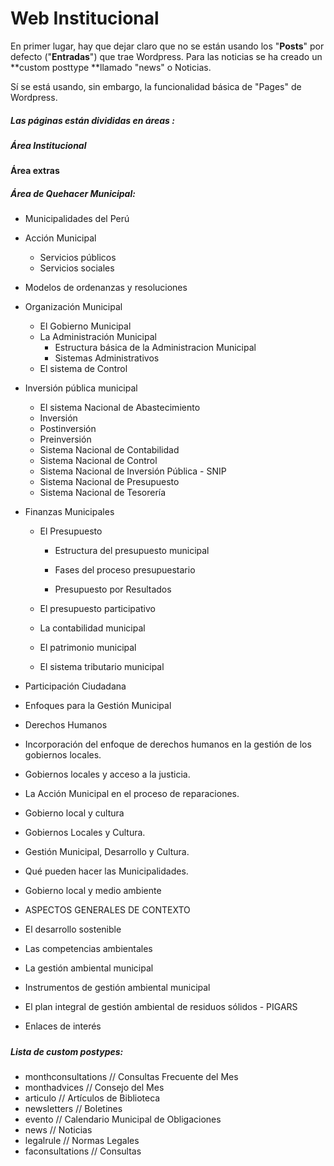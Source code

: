 # Web Institucional

En primer lugar, hay que dejar claro que no se están usando los "**Posts**" por defecto \("**Entradas**"\) que trae Wordpress. Para las noticias se ha creado un **custom posttype  **llamado "news" o Noticias.

Sí se está usando, sin embargo, la funcionalidad básica de "Pages" de Wordpress.

##### Las páginas están divididas en áreas :

##### Área Institucional

**Área extras**

##### Área de Quehacer Municipal:

* Municipalidades del Perú 
* Acción Municipal 
  * Servicios públicos
  * Servicios sociales
* Modelos de ordenanzas y resoluciones 
* Organización Municipal
  * El Gobierno Municipal
  * La Administración Municipal
    * Estructura básica de la Administracion Municipal
    * Sistemas Administrativos
  * El sistema de Control
* Inversión pública municipal
  * El sistema Nacional de Abastecimiento
  * Inversión
  * Postinversión
  * Preinversión
  * Sistema Nacional de Contabilidad
  * Sistema Nacional de Control
  * Sistema Nacional de Inversión Pública - SNIP
  * Sistema Nacional de Presupuesto
  * Sistema Nacional de Tesorería
* Finanzas Municipales

  * El Presupuesto

    * Estructura del presupuesto municipal

    * Fases del proceso presupuestario

    * Presupuesto por Resultados

  * El presupuesto participativo

  * La contabilidad municipal
  * El patrimonio municipal
  * El sistema tributario municipal

* Participación Ciudadana

* Enfoques para la Gestión Municipal

* Derechos Humanos
* Incorporación del enfoque de derechos humanos en la gestión de los gobiernos locales.
* Gobiernos locales y acceso a la justicia.
* La Acción Municipal en el proceso de reparaciones.
* Gobierno local y cultura
* Gobiernos Locales y Cultura.
* Gestión Municipal, Desarrollo y Cultura.
* Qué pueden hacer las Municipalidades.
* Gobierno local y medio ambiente
* ASPECTOS GENERALES DE CONTEXTO
* El desarrollo sostenible
* Las competencias ambientales
* La gestión ambiental municipal
* Instrumentos de gestión ambiental municipal
* El plan integral de gestión ambiental de residuos sólidos - PIGARS
* Enlaces de interés

##### 

##### 

##### 

##### Lista de custom postypes:

* monthconsultations     // Consultas Frecuente del Mes
* monthadvices               // Consejo del Mes
* articulo                          // Artículos de Biblioteca
* newsletters                   // Boletines
* evento                           // Calendario Municipal de Obligaciones
* news                              // Noticias
* legalrule                        // Normas Legales
* faconsultations            // Consultas



